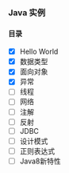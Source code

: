 ### Java 实例

#### 目录

- [x] Hello World
- [x] 数据类型
- [x] 面向对象
- [x] 异常
- [ ] 线程
- [ ] 网络
- [ ] 注解
- [ ] 反射
- [ ] JDBC
- [ ] 设计模式
- [ ] 正则表达式
- [ ] Java8新特性